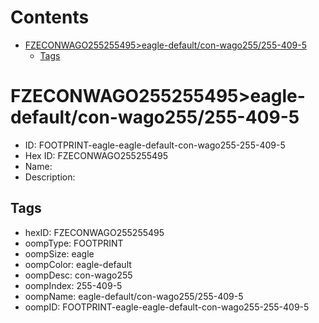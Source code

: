 



Contents
========

* [FZECONWAGO255255495>eagle-default/con-wago255/255-409-5](#fzeconwago255255495eagle-defaultcon-wago255255-409-5)
	* [Tags](#tags)

# FZECONWAGO255255495>eagle-default/con-wago255/255-409-5

- ID: FOOTPRINT-eagle-eagle-default-con-wago255-255-409-5
- Hex ID: FZECONWAGO255255495
- Name: 
- Description: 

## Tags

- hexID: FZECONWAGO255255495
- oompType: FOOTPRINT
- oompSize: eagle
- oompColor: eagle-default
- oompDesc: con-wago255
- oompIndex: 255-409-5
- oompName: eagle-default/con-wago255/255-409-5
- oompID: FOOTPRINT-eagle-eagle-default-con-wago255-255-409-5
